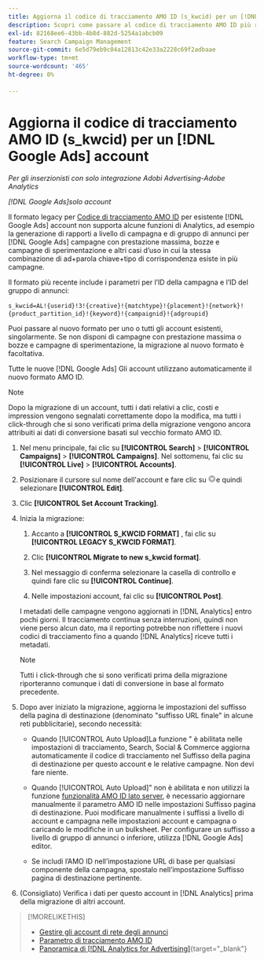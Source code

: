 ```yaml
---
title: Aggiorna il codice di tracciamento AMO ID (s_kwcid) per un [!DNL Google Ads] account
description: Scopri come passare al codice di tracciamento AMO ID più recente per un [!DNL Google Ads] account.
exl-id: 82168ee6-43bb-4b8d-882d-5254a1abcb09
feature: Search Campaign Management
source-git-commit: 6e5d79eb9c04a12813c42e33a2228c69f2adbaae
workflow-type: tm+mt
source-wordcount: '465'
ht-degree: 0%

---
```


# Aggiorna il codice di tracciamento AMO ID (s_kwcid) per un [!DNL Google Ads] account

*Per gli inserzionisti con solo integrazione Adobi Advertising-Adobe Analytics*

*[!DNL Google Ads]solo account*

Il formato legacy per [Codice di tracciamento AMO ID](/help/search-social-commerce/tracking/skwcid-tracking-parameter.md) per esistente [!DNL Google Ads] account non supporta alcune funzioni di Analytics, ad esempio la generazione di rapporti a livello di campagna e di gruppo di annunci per [!DNL Google Ads] campagne con prestazione massima, bozze e campagne di sperimentazione e altri casi d’uso in cui la stessa combinazione di ad+parola chiave+tipo di corrispondenza esiste in più campagne.

Il formato più recente include i parametri per l’ID della campagna e l’ID del gruppo di annunci:

```
s_kwcid=AL!{userid}!3!{creative}!{matchtype}!{placement}!{network}!{product_partition_id}!{keyword}!{campaignid}!{adgroupid}
```

Puoi passare al nuovo formato per uno o tutti gli account esistenti, singolarmente. Se non disponi di campagne con prestazione massima o bozze e campagne di sperimentazione, la migrazione al nuovo formato è facoltativa.

Tutte le nuove [!DNL Google Ads] Gli account utilizzano automaticamente il nuovo formato AMO ID.

>[!NOTE]
>
>Dopo la migrazione di un account, tutti i dati relativi a clic, costi e impression vengono segnalati correttamente dopo la modifica, ma tutti i click-through che si sono verificati prima della migrazione vengono ancora attribuiti ai dati di conversione basati sul vecchio formato AMO ID.

1. Nel menu principale, fai clic su **[!UICONTROL Search]** \> **[!UICONTROL Campaigns]** \> **[!UICONTROL Campaigns]**. Nel sottomenu, fai clic su **[!UICONTROL Live]** \> **[!UICONTROL Accounts]**.

1. Posizionare il cursore sul nome dell&#39;account e fare clic su ![icona a discesa freccia](/help/search-social-commerce/assets/arrow-dropdown-menu.png)e quindi selezionare **[!UICONTROL Edit]**.

1. Clic **[!UICONTROL Set Account Tracking]**.

1. Inizia la migrazione:

   1. Accanto a **[!UICONTROL S_KWCID FORMAT]** , fai clic su **[!UICONTROL LEGACY S_KWCID FORMAT]**.

   1. Clic **[!UICONTROL Migrate to new s_kwcid format]**.

   1. Nel messaggio di conferma selezionare la casella di controllo e quindi fare clic su **[!UICONTROL Continue]**.

   1. Nelle impostazioni account, fai clic su **[!UICONTROL Post]**.

   I metadati delle campagne vengono aggiornati in [!DNL Analytics] entro pochi giorni. Il tracciamento continua senza interruzioni, quindi non viene perso alcun dato, ma il reporting potrebbe non riflettere i nuovi codici di tracciamento fino a quando [!DNL Analytics] riceve tutti i metadati.

   >[!NOTE]
   >
   >Tutti i click-through che si sono verificati prima della migrazione riporteranno comunque i dati di conversione in base al formato precedente.

1. Dopo aver iniziato la migrazione, aggiorna le impostazioni del suffisso della pagina di destinazione (denominato &quot;suffisso URL finale&quot; in alcune reti pubblicitarie), secondo necessità:

   * Quando [!UICONTROL Auto Upload]La funzione &quot; è abilitata nelle impostazioni di tracciamento, Search, Social &amp; Commerce aggiorna automaticamente il codice di tracciamento nel Suffisso della pagina di destinazione per questo account e le relative campagne. Non devi fare niente.

   * Quando [!UICONTROL Auto Upload]&quot; non è abilitata e non utilizzi la funzione [funzionalità AMO ID lato server](/help/search-social-commerce/tracking/skwcid-tracking-parameter.md), è necessario aggiornare manualmente il parametro AMO ID nelle impostazioni Suffisso pagina di destinazione. Puoi modificare manualmente i suffissi a livello di account e campagna nelle impostazioni account e campagna o caricando le modifiche in un bulksheet. Per configurare un suffisso a livello di gruppo di annunci o inferiore, utilizza [!DNL Google Ads] editor.

   * Se includi l’AMO ID nell’impostazione URL di base per qualsiasi componente della campagna, spostalo nell’impostazione Suffisso pagina di destinazione pertinente.

1. (Consigliato) Verifica i dati per questo account in [!DNL Analytics] prima della migrazione di altri account.

>[!MORELIKETHIS]
>
>* [Gestire gli account di rete degli annunci](ad-network-account-manage.md)
>* [Parametro di tracciamento AMO ID](/help/search-social-commerce/tracking/skwcid-tracking-parameter.md)
>* [Panoramica di [!DNL Analytics for Advertising]](https://experienceleague.adobe.com/docs/advertising/integrations/home.html){target="_blank"}
